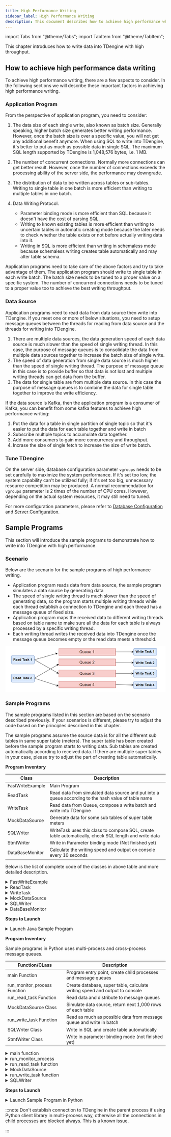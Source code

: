 ```yaml
---
title: High Performance Writing
sidebar_label: High Performance Writing
description: This document describes how to achieve high performance when writing data into TDengine.
---
```


import Tabs from "@theme/Tabs";
import TabItem from "@theme/TabItem";

This chapter introduces how to write data into TDengine with high throughput.

## How to achieve high performance data writing

To achieve high performance writing, there are a few aspects to consider. In the following sections we will describe these important factors in achieving high performance writing.

### Application Program

From the perspective of application program, you need to consider:

1. The data size of each single write, also known as batch size. Generally speaking, higher batch size generates better writing performance. However, once the batch size is over a specific value, you will not get any additional benefit anymore. When using SQL to write into TDengine, it's better to put as much as possible data in single SQL. The maximum SQL length supported by TDengine is 1,048,576 bytes, i.e. 1 MB.

2. The number of concurrent connections. Normally more connections can get better result. However, once the number of connections exceeds the processing ability of the server side, the performance may downgrade.

3. The distribution of data to be written across tables or sub-tables. Writing to single table in one batch is more efficient than writing to multiple tables in one batch.

4. Data Writing Protocol.
   - Parameter binding mode is more efficient than SQL because it doesn't have the cost of parsing SQL.
   - Writing to known existing tables is more efficient than writing to uncertain tables in automatic creating mode because the later needs to check whether the table exists or not before actually writing data into it.
   - Writing in SQL is more efficient than writing in schemaless mode because schemaless writing creates table automatically and may alter table schema.

Application programs need to take care of the above factors and try to take advantage of them. The application program should write to single table in each write batch. The batch size needs to be tuned to a proper value on a specific system. The number of concurrent connections needs to be tuned to a proper value too to achieve the best writing throughput.

### Data Source

Application programs need to read data from data source then write into TDengine. If you meet one or more of below situations, you need to setup message queues between the threads for reading from data source and the threads for writing into TDengine.

1. There are multiple data sources, the data generation speed of each data source is much slower than the speed of single writing thread. In this case, the purpose of message queues is to consolidate the data from multiple data sources together to increase the batch size of single write.
2. The speed of data generation from single data source is much higher than the speed of single writing thread. The purpose of message queue in this case is to provide buffer so that data is not lost and multiple writing threads can get data from the buffer.
3. The data for single table are from multiple data source. In this case the purpose of message queues is to combine the data for single table together to improve the write efficiency.

If the data source is Kafka, then the application program is a consumer of Kafka, you can benefit from some kafka features to achieve high performance writing:

1. Put the data for a table in single partition of single topic so that it's easier to put the data for each table together and write in batch
2. Subscribe multiple topics to accumulate data together.
3. Add more consumers to gain more concurrency and throughput.
4. Incrase the size of single fetch to increase the size of write batch.

### Tune TDengine

On the server side, database configuration parameter `vgroups` needs to be set carefully to maximize the system performance. If it's set too low, the system capability can't be utilized fully; if it's set too big, unnecessary resource competition may be produced. A normal recommendation for `vgroups` parameter is 2 times of the number of CPU cores. However, depending on the actual system resources, it may still need to tuned.

For more configuration parameters, please refer to [Database Configuration](../../../reference/taos-sql/database) and [Server Configuration](../../../reference/config).

## Sample Programs

This section will introduce the sample programs to demonstrate how to write into TDengine with high performance.

### Scenario

Below are the scenario for the sample programs of high performance writing.

- Application program reads data from data source, the sample program simulates a data source by generating data
- The speed of single writing thread is much slower than the speed of generating data, so the program starts multiple writing threads while each thread establish a connection to TDengine and each thread has a message queue of fixed size.
- Application program maps the received data to different writing threads based on table name to make sure all the data for each table is always processed by a specific writing thread.
- Each writing thread writes the received data into TDengine once the message queue becomes empty or the read data meets a threshold.

![Thread Model of High Performance Writing into TDengine](highvolume.webp)

### Sample Programs

The sample programs listed in this section are based on the scenario described previously. If your scenarios is different, please try to adjust the code based on the principles described in this chapter.

The sample programs assume the source data is for all the different sub tables in same super table (meters). The super table has been created before the sample program starts to writing data. Sub tables are created automatically according to received data. If there are multiple super tables in your case, please try to adjust the part of creating table automatically.

<Tabs defaultValue="java" groupId="lang">
<TabItem label="Java" value="java">

**Program Inventory**

| Class            | Description                                                                                           |
| ---------------- | ----------------------------------------------------------------------------------------------------- |
| FastWriteExample | Main Program                                                                                          |
| ReadTask         | Read data from simulated data source and put into a queue according to the hash value of table name   |
| WriteTask        | Read data from Queue, compose a write batch and write into TDengine                                   |
| MockDataSource   | Generate data for some sub tables of super table meters                                               |
| SQLWriter        | WriteTask uses this class to compose SQL, create table automatically, check SQL length and write data |
| StmtWriter       | Write in Parameter binding mode (Not finished yet)                                                    |
| DataBaseMonitor  | Calculate the writing speed and output on console every 10 seconds                                    |

Below is the list of complete code of the classes in above table and more detailed description.

<details>
<summary>FastWriteExample</summary>
The main Program is responsible for:

1. Create message queues
2. Start writing threads
3. Start reading threads
4. Output writing speed every 10 seconds

The main program provides 4 parameters for tuning:

1. The number of reading threads, default value is 1
2. The number of writing threads, default value is 2
3. The total number of tables in the generated data, default value is 1000. These tables are distributed evenly across all writing threads. If the number of tables is very big, it will cost much time to firstly create these tables.
4. The batch size of single write, default value is 3,000

The capacity of message queue also impacts performance and can be tuned by modifying program. Normally it's always better to have a larger message queue. A larger message queue means lower possibility of being blocked when enqueueing and higher throughput. But a larger message queue consumes more memory space. The default value used in the sample programs is already big enough.

```java
{{#include docs/examples/java/src/main/java/com/taos/example/highvolume/FastWriteExample.java}}
```

</details>

<details>
<summary>ReadTask</summary>

ReadTask reads data from data source. Each ReadTask is associated with a simulated data source, each data source generates data for a group of specific tables, and the data of any table is only generated from a single specific data source.

ReadTask puts data in message queue in blocking mode. That means, the putting operation is blocked if the message queue is full.

```java
{{#include docs/examples/java/src/main/java/com/taos/example/highvolume/ReadTask.java}}
```

</details>

<details>
<summary>WriteTask</summary>

```java
{{#include docs/examples/java/src/main/java/com/taos/example/highvolume/WriteTask.java}}
```

</details>

<details>

<summary>MockDataSource</summary>

```java
{{#include docs/examples/java/src/main/java/com/taos/example/highvolume/MockDataSource.java}}
```

</details>

<details>

<summary>SQLWriter</summary>

SQLWriter class encapsulates the logic of composing SQL and writing data. Please be noted that the tables have not been created before writing, but are created automatically when catching the exception of table doesn't exist. For other exceptions caught, the SQL which caused the exception are logged for you to debug.

```java
{{#include docs/examples/java/src/main/java/com/taos/example/highvolume/SQLWriter.java}}
```

</details>

<details>

<summary>DataBaseMonitor</summary>

```java
{{#include docs/examples/java/src/main/java/com/taos/example/highvolume/DataBaseMonitor.java}}
```

</details>

**Steps to Launch**

<details>
<summary>Launch Java Sample Program</summary>

You need to set environment variable `TDENGINE_JDBC_URL` before launching the program. If TDengine Server is setup on localhost, then the default value for user name, password and port can be used, like below:

```
TDENGINE_JDBC_URL="jdbc:TAOS://localhost:6030?user=root&password=taosdata"
```

**Launch in IDE**

1. Clone TDengine repository
   ```
   git clone git@github.com:taosdata/TDengine.git --depth 1
   ```
2. Use IDE to open `docs/examples/java` directory
3. Configure environment variable `TDENGINE_JDBC_URL`, you can also configure it before launching the IDE, if so you can skip this step.
4. Run class `com.taos.example.highvolume.FastWriteExample`

**Launch on server**

If you want to launch the sample program on a remote server, please follow below steps:

1. Package the sample programs. Execute below command under directory `TDengine/docs/examples/java`:
   ```
   mvn package
   ```
2. Create `examples/java` directory on the server
   ```
   mkdir -p examples/java
   ```
3. Copy dependencies (below commands assume you are working on a local Windows host and try to launch on a remote Linux host)
   - Copy dependent packages
     ```
     scp -r .\target\lib <user>@<host>:~/examples/java
     ```
   - Copy the jar of sample programs
     ```
     scp -r .\target\javaexample-1.0.jar <user>@<host>:~/examples/java
     ```
4. Configure environment variable
   Edit `~/.bash_profile` or `~/.bashrc` and add below:

   ```
   export TDENGINE_JDBC_URL="jdbc:TAOS://localhost:6030?user=root&password=taosdata"
   ```

   If your TDengine server is not deployed on localhost or doesn't use default port, you need to change the above URL to correct value in your environment.

5. Launch the sample program

   ```
   java -classpath lib/*:javaexample-1.0.jar  com.taos.example.highvolume.FastWriteExample <read_thread_count>  <white_thread_count> <total_table_count> <max_batch_size>
   ```

6. The sample program doesn't exit unless you press <kbd>CTRL</kbd> + <kbd>C</kbd> to terminate it.
   Below is the output of running on a server of 16 cores, 64GB memory and SSD hard disk.

   ```
   root@vm85$ java -classpath lib/*:javaexample-1.0.jar  com.taos.example.highvolume.FastWriteExample 2 12
   18:56:35.896 [main] INFO  c.t.e.highvolume.FastWriteExample - readTaskCount=2, writeTaskCount=12 tableCount=1000 maxBatchSize=3000
   18:56:36.011 [WriteThread-0] INFO  c.taos.example.highvolume.WriteTask - started
   18:56:36.015 [WriteThread-0] INFO  c.taos.example.highvolume.SQLWriter - maxSQLLength=1048576
   18:56:36.021 [WriteThread-1] INFO  c.taos.example.highvolume.WriteTask - started
   18:56:36.022 [WriteThread-1] INFO  c.taos.example.highvolume.SQLWriter - maxSQLLength=1048576
   18:56:36.031 [WriteThread-2] INFO  c.taos.example.highvolume.WriteTask - started
   18:56:36.032 [WriteThread-2] INFO  c.taos.example.highvolume.SQLWriter - maxSQLLength=1048576
   18:56:36.041 [WriteThread-3] INFO  c.taos.example.highvolume.WriteTask - started
   18:56:36.042 [WriteThread-3] INFO  c.taos.example.highvolume.SQLWriter - maxSQLLength=1048576
   18:56:36.093 [WriteThread-4] INFO  c.taos.example.highvolume.WriteTask - started
   18:56:36.094 [WriteThread-4] INFO  c.taos.example.highvolume.SQLWriter - maxSQLLength=1048576
   18:56:36.099 [WriteThread-5] INFO  c.taos.example.highvolume.WriteTask - started
   18:56:36.100 [WriteThread-5] INFO  c.taos.example.highvolume.SQLWriter - maxSQLLength=1048576
   18:56:36.100 [WriteThread-6] INFO  c.taos.example.highvolume.WriteTask - started
   18:56:36.101 [WriteThread-6] INFO  c.taos.example.highvolume.SQLWriter - maxSQLLength=1048576
   18:56:36.103 [WriteThread-7] INFO  c.taos.example.highvolume.WriteTask - started
   18:56:36.104 [WriteThread-7] INFO  c.taos.example.highvolume.SQLWriter - maxSQLLength=1048576
   18:56:36.105 [WriteThread-8] INFO  c.taos.example.highvolume.WriteTask - started
   18:56:36.107 [WriteThread-8] INFO  c.taos.example.highvolume.SQLWriter - maxSQLLength=1048576
   18:56:36.108 [WriteThread-9] INFO  c.taos.example.highvolume.WriteTask - started
   18:56:36.109 [WriteThread-9] INFO  c.taos.example.highvolume.SQLWriter - maxSQLLength=1048576
   18:56:36.156 [WriteThread-10] INFO  c.taos.example.highvolume.WriteTask - started
   18:56:36.157 [WriteThread-11] INFO  c.taos.example.highvolume.WriteTask - started
   18:56:36.158 [WriteThread-10] INFO  c.taos.example.highvolume.SQLWriter - maxSQLLength=1048576
   18:56:36.158 [ReadThread-0] INFO  com.taos.example.highvolume.ReadTask - started
   18:56:36.158 [ReadThread-1] INFO  com.taos.example.highvolume.ReadTask - started
   18:56:36.158 [WriteThread-11] INFO  c.taos.example.highvolume.SQLWriter - maxSQLLength=1048576
   18:56:46.369 [main] INFO  c.t.e.highvolume.FastWriteExample - count=18554448 speed=1855444
   18:56:56.946 [main] INFO  c.t.e.highvolume.FastWriteExample - count=39059660 speed=2050521
   18:57:07.322 [main] INFO  c.t.e.highvolume.FastWriteExample - count=59403604 speed=2034394
   18:57:18.032 [main] INFO  c.t.e.highvolume.FastWriteExample - count=80262938 speed=2085933
   18:57:28.432 [main] INFO  c.t.e.highvolume.FastWriteExample - count=101139906 speed=2087696
   18:57:38.921 [main] INFO  c.t.e.highvolume.FastWriteExample - count=121807202 speed=2066729
   18:57:49.375 [main] INFO  c.t.e.highvolume.FastWriteExample - count=142952417 speed=2114521
   18:58:00.689 [main] INFO  c.t.e.highvolume.FastWriteExample - count=163650306 speed=2069788
   18:58:11.646 [main] INFO  c.t.e.highvolume.FastWriteExample - count=185019808 speed=2136950
   ```

</details>

</TabItem>
<TabItem label="Python" value="python">

**Program Inventory**

Sample programs in Python uses multi-process and cross-process message queues.

| Function/CLass               | Description                                                                 |
| ---------------------------- | --------------------------------------------------------------------------- |
| main Function                | Program entry point, create child processes and message queues              |
| run_monitor_process Function | Create database, super table, calculate writing speed and output to console |
| run_read_task Function       | Read data and distribute to message queues                                  |
| MockDataSource Class         | Simulate data source, return next 1,000 rows of each table                  |
| run_write_task Function      | Read as much as possible data from message queue and write in batch         |
| SQLWriter Class              | Write in SQL and create table automatically                                 |
| StmtWriter Class             | Write in parameter binding mode (not finished yet)                          |

<details>
<summary>main function</summary>

`main` function is responsible for creating message queues and fork child processes, there are 3 kinds of child processes:

1. Monitoring process, initializes database and calculating writing speed
2. Reading process (n), reads data from data source
3. Writing process (m), writes data into TDengine

`main` function provides 5 parameters:

1. The number of reading tasks, default value is 1
2. The number of writing tasks, default value is 1
3. The number of tables, default value is 1,000
4. The capacity of message queue, default value is 1,000,000 bytes
5. The batch size in single write, default value is 3000

```python
{{#include docs/examples/python/fast_write_example.py:main}}
```

</details>

<details>
<summary>run_monitor_process</summary>

Monitoring process initializes database and monitoring writing speed.

```python
{{#include docs/examples/python/fast_write_example.py:monitor}}
```

</details>

<details>

<summary>run_read_task function</summary>

Reading process reads data from other data system and distributes to the message queue allocated for it.

```python
{{#include docs/examples/python/fast_write_example.py:read}}
```

</details>

<details>

<summary>MockDataSource</summary>

Below is the simulated data source, we assume table name exists in each generated data.

```python
{{#include docs/examples/python/mockdatasource.py}}
```

</details>

<details>
<summary>run_write_task function</summary>

Writing process tries to read as much as possible data from message queue and writes in batch.

```python
{{#include docs/examples/python/fast_write_example.py:write}}
```

</details>

<details>

SQLWriter class encapsulates the logic of composing SQL and writing data. Please be noted that the tables have not been created before writing, but are created automatically when catching the exception of table doesn't exist. For other exceptions caught, the SQL which caused the exception are logged for you to debug. This class also checks the SQL length, and passes the maximum SQL length by parameter maxSQLLength according to actual TDengine limit.

<summary>SQLWriter</summary>

```python
{{#include docs/examples/python/sql_writer.py}}
```

</details>

**Steps to Launch**

<details>

<summary>Launch Sample Program in Python</summary>

1. Prerequisites

   - TDengine client driver has been installed
   - Python3 has been installed, the the version >= 3.8
   - TDengine Python client library `taospy` has been installed

2. Install faster-fifo to replace python builtin multiprocessing.Queue

   ```
   pip3 install faster-fifo
   ```

3. Click the "Copy" in the above sample programs to copy `fast_write_example.py`, `sql_writer.py`, and `mockdatasource.py`.

4. Execute the program

   ```
   python3  fast_write_example.py <READ_TASK_COUNT> <WRITE_TASK_COUNT> <TABLE_COUNT> <QUEUE_SIZE> <MAX_BATCH_SIZE>
   ```

   Below is the output of running on a server of 16 cores, 64GB memory and SSD hard disk.

   ```
   root@vm85$ python3 fast_write_example.py  8 8
   2022-07-14 19:13:45,869 [root] - READ_TASK_COUNT=8, WRITE_TASK_COUNT=8, TABLE_COUNT=1000, QUEUE_SIZE=1000000, MAX_BATCH_SIZE=3000
   2022-07-14 19:13:48,882 [root] - WriteTask-0 started with pid 718347
   2022-07-14 19:13:48,883 [root] - WriteTask-1 started with pid 718348
   2022-07-14 19:13:48,884 [root] - WriteTask-2 started with pid 718349
   2022-07-14 19:13:48,884 [root] - WriteTask-3 started with pid 718350
   2022-07-14 19:13:48,885 [root] - WriteTask-4 started with pid 718351
   2022-07-14 19:13:48,885 [root] - WriteTask-5 started with pid 718352
   2022-07-14 19:13:48,886 [root] - WriteTask-6 started with pid 718353
   2022-07-14 19:13:48,886 [root] - WriteTask-7 started with pid 718354
   2022-07-14 19:13:48,887 [root] - ReadTask-0 started with pid 718355
   2022-07-14 19:13:48,888 [root] - ReadTask-1 started with pid 718356
   2022-07-14 19:13:48,889 [root] - ReadTask-2 started with pid 718357
   2022-07-14 19:13:48,889 [root] - ReadTask-3 started with pid 718358
   2022-07-14 19:13:48,890 [root] - ReadTask-4 started with pid 718359
   2022-07-14 19:13:48,891 [root] - ReadTask-5 started with pid 718361
   2022-07-14 19:13:48,892 [root] - ReadTask-6 started with pid 718364
   2022-07-14 19:13:48,893 [root] - ReadTask-7 started with pid 718365
   2022-07-14 19:13:56,042 [DataBaseMonitor] - count=6676310 speed=667631.0
   2022-07-14 19:14:06,196 [DataBaseMonitor] - count=20004310 speed=1332800.0
   2022-07-14 19:14:16,366 [DataBaseMonitor] - count=32290310 speed=1228600.0
   2022-07-14 19:14:26,527 [DataBaseMonitor] - count=44438310 speed=1214800.0
   2022-07-14 19:14:36,673 [DataBaseMonitor] - count=56608310 speed=1217000.0
   2022-07-14 19:14:46,834 [DataBaseMonitor] - count=68757310 speed=1214900.0
   2022-07-14 19:14:57,280 [DataBaseMonitor] - count=80992310 speed=1223500.0
   2022-07-14 19:15:07,689 [DataBaseMonitor] - count=93805310 speed=1281300.0
   2022-07-14 19:15:18,020 [DataBaseMonitor] - count=106111310 speed=1230600.0
   2022-07-14 19:15:28,356 [DataBaseMonitor] - count=118394310 speed=1228300.0
   2022-07-14 19:15:38,690 [DataBaseMonitor] - count=130742310 speed=1234800.0
   2022-07-14 19:15:49,000 [DataBaseMonitor] - count=143051310 speed=1230900.0
   2022-07-14 19:15:59,323 [DataBaseMonitor] - count=155276310 speed=1222500.0
   2022-07-14 19:16:09,649 [DataBaseMonitor] - count=167603310 speed=1232700.0
   2022-07-14 19:16:19,995 [DataBaseMonitor] - count=179976310 speed=1237300.0
   ```

</details>

:::note
Don't establish connection to TDengine in the parent process if using Python client library in multi-process way, otherwise all the connections in child processes are blocked always. This is a known issue.

:::

</TabItem>
</Tabs>
